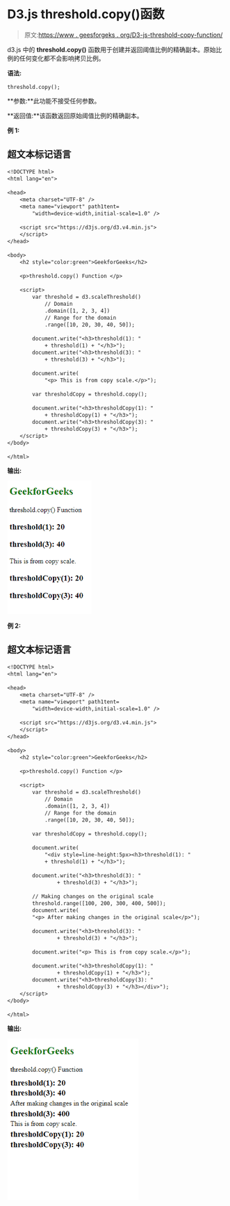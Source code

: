 # D3.js threshold.copy()函数

> 原文:[https://www . geesforgeks . org/D3-js-threshold-copy-function/](https://www.geeksforgeeks.org/d3-js-threshold-copy-function/)

d3.js 中的 **threshold.copy()** 函数用于创建并返回阈值比例的精确副本。原始比例的任何变化都不会影响拷贝比例。

**语法:**

```
threshold.copy();
```

**参数:**此功能不接受任何参数。

**返回值:**该函数返回原始阈值比例的精确副本。

**例 1:**

## 超文本标记语言

```
<!DOCTYPE html>
<html lang="en">

<head>
    <meta charset="UTF-8" />
    <meta name="viewport" path1tent=
        "width=device-width,initial-scale=1.0" />

    <script src="https://d3js.org/d3.v4.min.js">
    </script>
</head>

<body>
    <h2 style="color:green">GeekforGeeks</h2>

    <p>threshold.copy() Function </p>

    <script>
        var threshold = d3.scaleThreshold()
            // Domain
            .domain([1, 2, 3, 4])
            // Range for the domain
            .range([10, 20, 30, 40, 50]);

        document.write("<h3>threshold(1): " 
            + threshold(1) + "</h3>");
        document.write("<h3>threshold(3): " 
            + threshold(3) + "</h3>");

        document.write(
            "<p> This is from copy scale.</p>");

        var thresholdCopy = threshold.copy();

        document.write("<h3>thresholdCopy(1): " 
            + thresholdCopy(1) + "</h3>");
        document.write("<h3>thresholdCopy(3): " 
            + thresholdCopy(3) + "</h3>");
    </script>
</body>

</html>
```

**输出:**

![](img/019ef5d16bdae54807dd0ec9ba2d65db.png)

**例 2:**

## 超文本标记语言

```
<!DOCTYPE html>
<html lang="en">

<head>
    <meta charset="UTF-8" />
    <meta name="viewport" path1tent=
        "width=device-width,initial-scale=1.0" />

    <script src="https://d3js.org/d3.v4.min.js">
    </script>
</head>

<body>
    <h2 style="color:green">GeekforGeeks</h2>

    <p>threshold.copy() Function </p>

    <script>
        var threshold = d3.scaleThreshold()
            // Domain
            .domain([1, 2, 3, 4])
            // Range for the domain
            .range([10, 20, 30, 40, 50]);

        var thresholdCopy = threshold.copy();

        document.write(
            "<div style=line-height:5px><h3>threshold(1): " 
            + threshold(1) + "</h3>");

        document.write("<h3>threshold(3): " 
                + threshold(3) + "</h3>");

        // Making changes on the original scale
        threshold.range([100, 200, 300, 400, 500]);
        document.write(
        "<p> After making changes in the original scale</p>");

        document.write("<h3>threshold(3): " 
                + threshold(3) + "</h3>");

        document.write("<p> This is from copy scale.</p>");

        document.write("<h3>thresholdCopy(1): " 
                + thresholdCopy(1) + "</h3>");
        document.write("<h3>thresholdCopy(3): " 
                + thresholdCopy(3) + "</h3></div>");
    </script>
</body>

</html>
```

**输出:**

![](img/1dd581ded2fd19266000f2f02de7bf85.png)